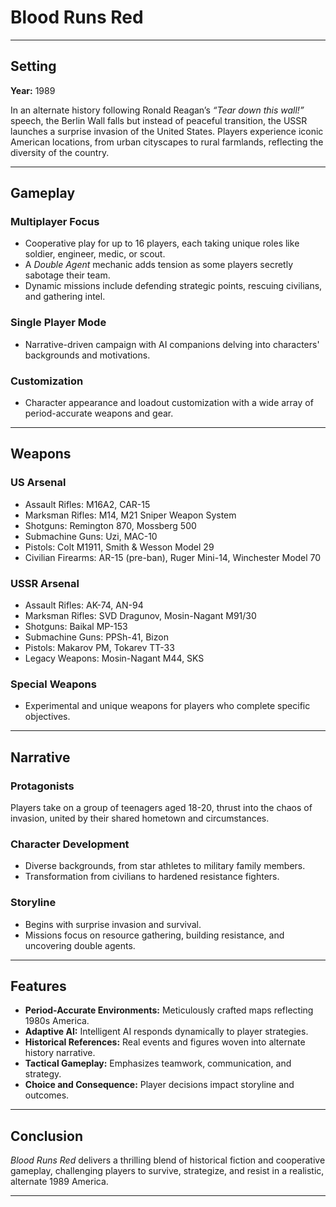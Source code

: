 # Blood Runs Red

---

## Setting

**Year:** 1989

In an alternate history following Ronald Reagan’s *“Tear down this wall!”* speech, the Berlin Wall falls but instead of peaceful transition, the USSR launches a surprise invasion of the United States. Players experience iconic American locations, from urban cityscapes to rural farmlands, reflecting the diversity of the country.

---

## Gameplay

### Multiplayer Focus  
- Cooperative play for up to 16 players, each taking unique roles like soldier, engineer, medic, or scout.  
- A *Double Agent* mechanic adds tension as some players secretly sabotage their team.  
- Dynamic missions include defending strategic points, rescuing civilians, and gathering intel.

### Single Player Mode  
- Narrative-driven campaign with AI companions delving into characters' backgrounds and motivations.

### Customization  
- Character appearance and loadout customization with a wide array of period-accurate weapons and gear.

---

## Weapons

### US Arsenal  
- Assault Rifles: M16A2, CAR-15  
- Marksman Rifles: M14, M21 Sniper Weapon System  
- Shotguns: Remington 870, Mossberg 500  
- Submachine Guns: Uzi, MAC-10  
- Pistols: Colt M1911, Smith & Wesson Model 29  
- Civilian Firearms: AR-15 (pre-ban), Ruger Mini-14, Winchester Model 70  

### USSR Arsenal  
- Assault Rifles: AK-74, AN-94  
- Marksman Rifles: SVD Dragunov, Mosin-Nagant M91/30  
- Shotguns: Baikal MP-153  
- Submachine Guns: PPSh-41, Bizon  
- Pistols: Makarov PM, Tokarev TT-33  
- Legacy Weapons: Mosin-Nagant M44, SKS  

### Special Weapons  
- Experimental and unique weapons for players who complete specific objectives.

---

## Narrative

### Protagonists  
Players take on a group of teenagers aged 18-20, thrust into the chaos of invasion, united by their shared hometown and circumstances.

### Character Development  
- Diverse backgrounds, from star athletes to military family members.  
- Transformation from civilians to hardened resistance fighters.

### Storyline  
- Begins with surprise invasion and survival.  
- Missions focus on resource gathering, building resistance, and uncovering double agents.

---

## Features

- **Period-Accurate Environments:** Meticulously crafted maps reflecting 1980s America.  
- **Adaptive AI:** Intelligent AI responds dynamically to player strategies.  
- **Historical References:** Real events and figures woven into alternate history narrative.  
- **Tactical Gameplay:** Emphasizes teamwork, communication, and strategy.  
- **Choice and Consequence:** Player decisions impact storyline and outcomes.

---

## Conclusion

*Blood Runs Red* delivers a thrilling blend of historical fiction and cooperative gameplay, challenging players to survive, strategize, and resist in a realistic, alternate 1989 America.

---

